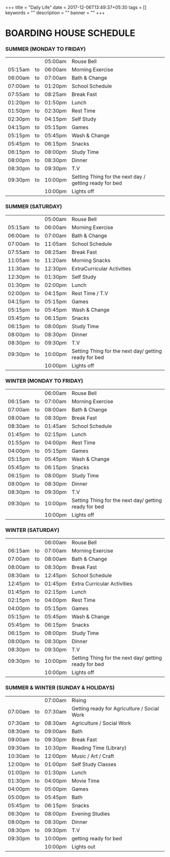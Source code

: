 +++
title =  "Daily Life"
date = 2017-12-06T13:49:37+05:30
tags = []
keywords = ""
description = ""
banner = ""
+++

# BOARDING HOUSE SCHEDULE

### **SUMMER** (MONDAY TO FRIDAY)

<table class= "fees-table">
  <tr><td></td><td></td><td>05:00am </td><td>Rouse Bell</td></tr>
  <tr><td>05:15am</td><td> to </td><td> 06:00am </td><td>Morning Exercise</td></tr>
  <tr><td>06:00am</td><td> to </td><td>	07:00am </td><td>Bath &amp; Change </td></tr>
  <tr><td>07:00am</td><td> to </td><td> 01:20pm </td><td>School Schedule </td></tr>
  <tr><td>07:55am</td><td> to </td><td> 08:25am</td><td>Break Fast </td></tr>
  <tr><td>01:20pm</td><td> to </td><td>	01:50pm </td><td>Lunch </td></tr>
  <tr><td>01:50pm</td><td> to </td><td>	02:30pm </td><td>Rest Time </td></tr>
  <tr><td>02:30pm</td><td> to </td><td>	04:15pm </td><td>Self Study </td></tr>
  <tr><td>04:15pm</td><td> to </td><td> 05:15pm </td><td>Games </td></tr>
  <tr><td>05:15pm</td><td> to </td><td>	05:45pm </td><td>Wash &amp; Change </td></tr>
  <tr><td>05:45pm</td><td> to </td><td>	06:15pm </td><td>Snacks </td></tr>
  <tr><td>06:15pm</td><td> to </td><td>	08:00pm </td><td>Study Time </td></tr>
  <tr><td>08:00pm</td><td> to </td><td>	08:30pm </td><td>Dinner </td></tr>
  <tr><td>08:30pm</td><td> to </td><td> 09:30pm</td><td>T.V  </td></tr>
  <tr><td>09:30pm</td><td>to</td><td> 10:00pm </td><td>Setting Thing for the next day / getting ready for bed</td></tr>
  <tr><td></td><td></td><td> 10:00pm </td><td> Lights off </td></tr>
</table>

### **SUMMER** (SATURDAY)

 <table class= "fees-table">
  <tr><td></td><td></td><td>05:00am</td><td>Rouse Bell</td></tr>
  <tr><td>05:15am</td><td> to </td><td> 06:00am </td><td>Morning Exercise</td></tr>
  <tr><td>06:00am</td><td> to </td><td>	07:00am </td><td>Bath &amp; Change </td></tr>
  <tr><td>07:00am</td><td> to </td><td> 11:05am </td><td>School Schedule </td></tr>
  <tr><td>07:55am</td><td> to </td><td> 08:25am</td><td>Break Fast </td></tr>
  <tr><td>11:05am</td><td> to </td><td>	11:20am  </td><td>Morning Snacks </td></tr>
  <tr><td>11:30am</td><td> to </td><td>	12:30pm </td><td>ExtraCurricular Activities </td></tr>
  <tr><td>12:30pm</td><td> to </td><td>	01:30pm </td><td>Self Study </td></tr>
  <tr><td>01:30pm</td><td> to </td><td> 02:00pm </td><td>Lunch </td></tr>
  <tr><td>02:00pm</td><td> to </td><td>	04:15pm </td><td>Rest Time / T.V </td></tr>
  <tr><td>04:15pm</td><td> to </td><td>	05:15pm </td><td>Games </td></tr>
  <tr><td>05:15pm</td><td> to </td><td>	05:45pm </td><td>Wash &amp; Change </td></tr>
  <tr><td>05:45pm</td><td> to </td><td>	06:15pm </td><td>Snacks </td></tr>
  <tr><td>06:15pm</td><td> to </td><td> 08:00pm</td><td>Study Time  </td></tr>
  <tr><td>08:00pm</td><td> to </td><td>	08:30pm </td><td>Dinner </td></tr>
  <tr><td>08:30pm</td><td> to </td><td> 09:30pm</td><td>T.V </td></tr>
  <tr><td>09:30pm</td><td> to </td><td> 10:00pm </td><td> Setting Thing for the next day/ getting ready for bed</td></tr>
  <tr><td></td><td></td><td> 10:00pm </td><td> Lights off </td></tr>
</table>

### **WINTER** (MONDAY TO FRIDAY)

<table class= "fees-table">
  <tr><td></td><td></td><td>	06:00am </td><td>	Rouse Bell</td></tr>
  <tr><td>06:15am</td><td> to </td><td> 07:00am </td><td>Morning Exercise</td></tr>
  <tr><td>07:00am</td><td> to </td><td>	08:00am </td><td> Bath &amp; Change </td></tr>
  <tr><td>08:00am</td><td> to </td><td> 08:30pm </td><td>	Break Fast </td></tr>
  <tr><td>08:30am</td><td> to </td><td> 01:45am</td><td> School Schedule	 </td></tr>
  <tr><td>01:45pm</td><td> to </td><td>	02:15pm </td><td>	Lunch </td></tr>
  <tr><td>01:55pm</td><td> to </td><td>	04:00pm </td><td>	Rest Time </td></tr>
  <tr><td>04:00pm</td><td> to </td><td>	05:15pm </td><td>	Games  </td></tr>
  <tr><td>05:15pm</td><td> to </td><td> 05:45pm </td><td>	Wash &amp; Change </td></tr>                    
  <tr><td>05:45pm</td><td> to </td><td>	06:15pm </td><td>	Snacks </td></tr>
  <tr><td>06:15pm</td><td> to </td><td>	08:00pm </td><td>	Study Time </td></tr>
  <tr><td>08:00pm</td><td> to </td><td>	08:30pm </td><td>	Dinner </td></tr>
  <tr><td>08:30pm</td><td> to </td><td>09:30pm</td><td>	T.V  </td></tr>
  <tr><td>09:30pm</td><td> to </td><td> 10:00pm </td><td> Setting Thing for the next day/ getting ready for bed</td></tr>
  <tr><td></td><td></td><td> 10:00pm </td><td> Lights off </td></tr>
</table>

### **WINTER** (SATURDAY)

<table class="fees-table">
  <tr><td></td><td></td><td>	06:00am </td><td>	Rouse Bell</td></tr>
  <tr><td>06:15am</td><td> to </td><td> 07:00am </td><td>Morning Exercise</td></tr>
  <tr><td>07:00am</td><td> to </td><td> 08:00am </td><td> Bath &amp; Change </td></tr>
  <tr><td>08:00am</td><td> to </td><td> 08:30pm </td><td>	Break Fast </td></tr>
  <tr><td>08:30am</td><td> to </td><td> 12:45pm</td><td> School Schedule	 </td></tr>
  <tr><td>12:45pm</td><td> to </td><td> 01:45pm </td><td> Extra Curricular Activities </td></tr>
  <tr><td>01:45pm</td><td> to </td><td> 02:15pm </td><td>	Lunch </td></tr>
  <tr><td>02:15pm</td><td> to </td><td> 04:00pm </td><td>	Rest Time </td></tr>
  <tr><td>04:00pm</td><td> to </td><td> 05:15pm </td><td>	Games  </td></tr>
  <tr><td>05:15pm</td><td> to </td><td> 05:45pm </td><td>	Wash &amp; Change </td></tr>                    
  <tr><td>05:45pm</td><td> to </td><td> 06:15pm </td><td>	Snacks </td></tr>
  <tr><td>06:15pm</td><td> to </td><td> 08:00pm </td><td>	Study Time </td></tr>
  <tr><td>08:00pm</td><td> to </td><td> 08:30pm </td><td>	Dinner </td></tr>
  <tr><td>08:30pm</td><td> to </td><td> 09:30pm</td><td>	T.V  </td></tr>
  <tr><td>09:30pm</td><td> to </td><td> 10:00pm </td><td> Setting Thing for the next day/ getting ready for bed</td></tr>
  <tr><td></td><td></td><td> 10:00pm </td><td> Lights off </td></tr>
</table>

### **SUMMER & WINTER** (SUNDAY & HOLIDAYS)

<table class="fees-table">
  <tr><td></td><td></td><td>07:00am </td><td>	Rising </td></tr>
  <tr><td>07:00am</td><td> to </td><td> 07:30am </td><td> Getting ready for Agriculture / Social Work</td></tr>
  <tr><td>07:30am</td><td> to </td><td> 08:30am </td><td>  Agriculture / Social Work </td></tr>
  <tr><td>08:30am</td><td> to </td><td> 09:00am </td><td>  Bath </td></tr>
  <tr><td>09:00am</td><td> to </td><td> 09:30pm </td><td>	Break Fast </td></tr>
  <tr><td>09:30am</td><td> to </td><td> 10:30pm</td><td> Reading Time (Library) </td></tr>      <tr><td>10:30am</td><td> to </td><td> 12:00pm</td><td> Music / Art / Craft </td></tr>
  <tr><td>12:00pm</td><td> to </td><td> 01:00pm </td><td> Self Study Classes </td></tr>
  <tr><td>01:00pm</td><td> to </td><td> 01:30pm </td><td>	Lunch </td></tr>
  <tr><td>01:30pm</td><td> to </td><td> 04:00pm </td><td>	Movie Time </td></tr>
  <tr><td>04:00pm</td><td> to </td><td> 05:00pm </td><td>	Games  </td></tr>
  <tr><td>05:00pm</td><td> to </td><td> 05:45pm </td><td>	Bath </td></tr>                    
  <tr><td>05:45pm</td><td> to </td><td> 06:15pm </td><td>	Snacks </td></tr>
  <tr><td>06:30pm</td><td> to </td><td> 08:00pm </td><td> Evening	Studies </td></tr>
  <tr><td>08:00pm</td><td> to </td><td> 08:30pm </td><td>	Dinner </td></tr>
  <tr><td>08:30pm</td><td> to </td><td> 09:30pm</td><td>	T.V  </td></tr>
  <tr><td>09:30pm</td><td> to </td><td> 10:00pm </td><td>  getting ready for bed</td></tr>
  <tr><td></td><td></td><td> 10:00pm </td><td> Lights out </td></tr>
</table>

